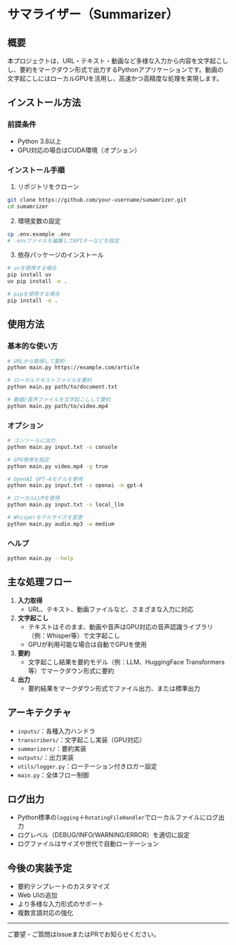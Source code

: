 # サマライザー（Summarizer）

## 概要

本プロジェクトは、URL・テキスト・動画など多様な入力から内容を文字起こしし、要約をマークダウン形式で出力するPythonアプリケーションです。動画の文字起こしにはローカルGPUを活用し、高速かつ高精度な処理を実現します。

## インストール方法

### 前提条件
- Python 3.8以上
- GPU対応の場合はCUDA環境（オプション）

### インストール手順

1. リポジトリをクローン
```bash
git clone https://github.com/your-username/sumamrizer.git
cd sumamrizer
```

2. 環境変数の設定
```bash
cp .env.example .env
# .envファイルを編集してAPIキーなどを設定
```

3. 依存パッケージのインストール
```bash
# uvを使用する場合
pip install uv
uv pip install -e .

# pipを使用する場合
pip install -e .
```

## 使用方法

### 基本的な使い方

```bash
# URLから取得して要約
python main.py https://example.com/article

# ローカルテキストファイルを要約
python main.py path/to/document.txt

# 動画/音声ファイルを文字起こしして要約
python main.py path/to/video.mp4
```

### オプション

```bash
# コンソールに出力
python main.py input.txt -o console

# GPU使用を指定
python main.py video.mp4 -g true

# OpenAI GPT-4モデルを使用
python main.py input.txt -s openai -m gpt-4

# ローカルLLMを使用
python main.py input.txt -s local_llm

# Whisperモデルサイズを変更
python main.py audio.mp3 -w medium
```

### ヘルプ
```bash
python main.py --help
```

## 主な処理フロー

1. **入力取得**
    - URL、テキスト、動画ファイルなど、さまざまな入力に対応
2. **文字起こし**
    - テキストはそのまま、動画や音声はGPU対応の音声認識ライブラリ（例：Whisper等）で文字起こし
    - GPUが利用可能な場合は自動でGPUを使用
3. **要約**
    - 文字起こし結果を要約モデル（例：LLM、HuggingFace Transformers等）でマークダウン形式に要約
4. **出力**
    - 要約結果をマークダウン形式でファイル出力、または標準出力

## アーキテクチャ

- `inputs/`：各種入力ハンドラ
- `transcribers/`：文字起こし実装（GPU対応）
- `summarizers/`：要約実装
- `outputs/`：出力実装
- `utils/logger.py`：ローテーション付きロガー設定
- `main.py`：全体フロー制御

## ログ出力
- Python標準の`logging`＋`RotatingFileHandler`でローカルファイルにログ出力
- ログレベル（DEBUG/INFO/WARNING/ERROR）を適切に設定
- ログファイルはサイズや世代で自動ローテーション

## 今後の実装予定
- 要約テンプレートのカスタマイズ
- Web UIの追加
- より多様な入力形式のサポート
- 複数言語対応の強化

---

ご要望・ご質問はIssueまたはPRでお知らせください。
